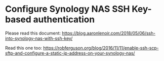 # Configure Synology NAS SSH Key-based authentication

Please read this document: https://blog.aaronlenoir.com/2018/05/06/ssh-into-synology-nas-with-ssh-key/

Read this one too: https://robferguson.org/blog/2016/11/11/enable-ssh-scp-sftp-and-configure-a-static-ip-address-on-your-synology-nas/
